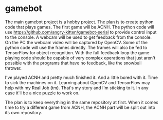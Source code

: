 # gamebot

The main gamebot project is a hobby project. The plan is to create python code that plays games. The first game will be ACNH. The python code will use https://github.com/angry-kitten/gamebot-serial to provide control input to the console. A webcam will be used to get feedback from the console. On the PC the webcam video will be captured by OpenCV. Some of the python code will use the frames directly. The frames will also be fed to TensorFlow for object recognition. With the full feedback loop the game playing code should be capable of very complex operations that just aren't possible with the programs that have no feedback, like the snowball thrower.

I've played ACNH and pretty much finished it. And a little bored with it. Time to sick the machines on it. Learning about OpenCV and TensorFlow may help with my Real Job (tm). That's my story and I'm sticking to it. In any case it'll be a nice puzzle to work on.

The plan is to keep everything in the same repository at first. When it comes time to try a different game from ACNH, the ACNH part will be split out into its own repository.
